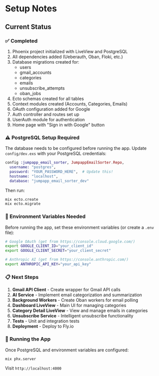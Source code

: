 # Setup Notes

## Current Status

### ✅ Completed
1. Phoenix project initialized with LiveView and PostgreSQL
2. All dependencies added (Ueberauth, Oban, Floki, etc.)
3. Database migrations created for:
   - users
   - gmail_accounts
   - categories
   - emails
   - unsubscribe_attempts
   - oban_jobs
4. Ecto schemas created for all tables
5. Context modules created (Accounts, Categories, Emails)
6. OAuth configuration added for Google
7. Auth controller and routes set up
8. UserAuth module for authentication
9. Home page with "Sign in with Google" button

### ⚠️ PostgreSQL Setup Required

The database needs to be configured before running the app. Update `config/dev.exs` with your PostgreSQL credentials:

```elixir
config :jumpapp_email_sorter, JumpappEmailSorter.Repo,
  username: "postgres",
  password: "YOUR_PASSWORD_HERE",  # Update this!
  hostname: "localhost",
  database: "jumpapp_email_sorter_dev"
```

Then run:
```bash
mix ecto.create
mix ecto.migrate
```

### 🔑 Environment Variables Needed

Before running the app, set these environment variables (or create a `.env` file):

```bash
# Google OAuth (get from https://console.cloud.google.com/)
export GOOGLE_CLIENT_ID="your_client_id"
export GOOGLE_CLIENT_SECRET="your_client_secret"

# Anthropic AI (get from https://console.anthropic.com/)
export ANTHROPIC_API_KEY="your_api_key"
```

### 📋 Next Steps

1. **Gmail API Client** - Create wrapper for Gmail API calls
2. **AI Service** - Implement email categorization and summarization
3. **Background Workers** - Create Oban workers for email polling
4. **Dashboard LiveView** - Main UI for managing categories
5. **Category Detail LiveView** - View and manage emails in categories
6. **Unsubscribe Service** - Intelligent unsubscribe functionality
7. **Tests** - Unit and integration tests
8. **Deployment** - Deploy to Fly.io

### 🚀 Running the App

Once PostgreSQL and environment variables are configured:

```bash
mix phx.server
```

Visit `http://localhost:4000`

